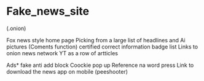 # Fake_news_site
(.onion)

Fox news style home page
Picking from a large list of headlines and Ai pictures
(Coments function)
certified correct information badge list
Links to onion news network YT as a row of artticles


Ads*
fake anti add block
Coockie pop up
Reference na word press
Link to download the news app on mobile (peeshooter)

